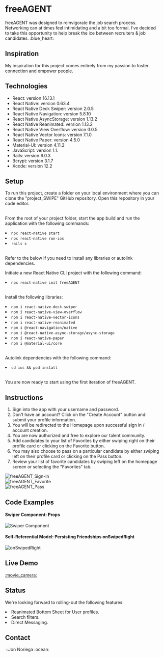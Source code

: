 <h1>freeAGENT</h1>
freeAGENT was designed to reinvigorate the job search process. Networking can at times feel intimidating and a bit too formal.
I’ve decided to take this opportunity to help break the ice between recruiters & job candidates.
:blue_heart:

<h2>Inspiration</h2>

<p>
My inspiration for this project comes entirely from my passion to foster connection and empower people.
</p>

<h2>Technologies</h2>

<ul>
 <li>React: version 16.13.1</li>
 <li>React Native: version 0.63.4</li>
 <li>React Native Deck Swiper: version 2.0.5</li>
 <li>React Native Navigation: version 5.8.10</li>
 <li>React Native AsyncStorage: version 1.13.2</li>
 <li>React Native Reanimated: version 1.13.2</li>
 <li>React Native View Overflow: version 0.0.5</li>
 <li>React Native Vector Icons: version 7.1.0</li>
 <li>React Native Paper: version 4.5.0</li>
 <li>Material-UI: version 4.11.2</li>
 <li>JavaScript: version 1.1.</li>
 <li>Rails: version 6.0.3</li>
 <li>Bcrypt: version 3.1.7</li>
 <li>Xcode: version 12.2</li>
</ul>

<h2>Setup</h2>
To run this project, create a folder on your local environment where you can clone the "project_SWIPE" GitHub repository. Open this repository in your code editor.<br><br>

From the root of your project folder, start the app build and run the application with the following commands:<br>
<li><code>npx react-native start</code></li>
<li><code>npx react-native run-ios</code></li>
<li><code>rails s</code></li><br>

Refer to the below if you need to install any libraries or autolink dependencies.<br>

Initiate a new React Native CLI project with the following command:<br>
<li><code>npx react-native init freeAGENT</code></li><br>

Install the following libraries:<br>
<li><code>npm i react-native-deck-swiper</code></li>
<li><code>npm i react-native-view-overflow</code></li>
<li><code>npm i react-native-vector-icons</code></li>
<li><code>npm i react-native-reanimated</code></li>
<li><code>npm i @react-navigation/native</code></li>
<li><code>npm i @react-native-async-storage/async-storage</code></li>
<li><code>npm i react-native-paper</code></li>
<li><code>npm i @material-ui/core</code></li><br>

Autolink dependencies with the following command:<br>
<li><code>cd ios && pod install</code></li><br>

You are now ready to start using the first iteration of freeAGENT.<br>

<h2>Instructions</h2>
<ol>
 <li>Sign into the app with your username and password.</li>
 <li>Don't have an account? Click on the "Create Account" button and submit your profile information.</li>
 <li>You will be redirected to the Homepage upon successful sign in / account creation.</li>
 <li>You are now authorized and free to explore our talent community.</li>
 <li>Add candidates to your list of Favorites by either swiping right on their profile card or clicking on the Favorite button.</li>
 <li>You may also choose to pass on a particular candidate by either swiping left on their profile card or clicking on the Pass button.</li>
 <li>Review your list of favorite candidates by swiping left on the homepage screen or selecting the "Favorites" tab.</li>
</ol>


![freeAGENT_Sign-In](https://user-images.githubusercontent.com/68958970/103901835-aa408080-50c7-11eb-9ab8-f4eee8ce0d30.gif)<br>
![freeAGENT_Favorite](https://user-images.githubusercontent.com/68958970/103902735-f2ac6e00-50c8-11eb-97ce-9e141d879c47.gif)<br>
![freeAGENT_Pass](https://user-images.githubusercontent.com/68958970/103902203-2f2b9a00-50c8-11eb-9a69-d00de7625099.gif)


<h2>Code Examples</h2>

<h4>Swiper Component: Props</h4>

![Swiper Component](https://user-images.githubusercontent.com/68958970/109445613-30f54800-79fd-11eb-84f0-9c748e870984.png)

<h4>Self-Referential Model: Persisting Friendships onSwipedRight</h4>

![onSwipedRight](https://user-images.githubusercontent.com/68958970/109445535-05725d80-79fd-11eb-9496-f27d82c27bf6.png)

<h2>Live Demo</h2>
<a href="https://www.loom.com/share/7b00d48371ed42f1b62987de33b3f34b?sharedAppSource=personal_library">:movie_camera:</a>

<h2>Status</h2>

We're looking forward to rolling-out the following features:
<li>Reanimated Bottom Sheet for User profiles.</li>
<li>Search filters.</li>
<li>Direct Messaging.</li>

<h2>Contact</h2>
<a href="https://www.linkedin.com/in/jonathannoriega/"><img src="https://user-images.githubusercontent.com/68958970/94946276-dc7b8a00-04a9-11eb-9431-366689b9fa06.png" alt="Jon Noriega" style="width:10px;height:10px;"></a>Jon Noriega :ocean:<br>
